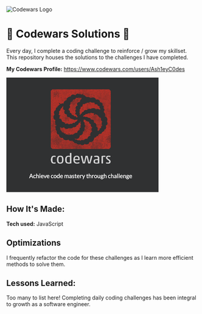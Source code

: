 ![Codewars Logo](https://www.codewars.com/users/Ash1eyC0des/badges/large)


# 🥋 Codewars Solutions 🥋

Every day, I complete a coding challenge to reinforce / grow my skillset. This repository houses the solutions to the challenges I have completed. 

**My Codewars Profile:** https://www.codewars.com/users/Ash1eyC0des


![Codewars Logo](https://github.com/Ash1eyC0des/Codewars/blob/df03f64822aa62fa882c9be7f2e6d470a3b18ea9/codewars-logo.png)


## How It's Made:

**Tech used:** JavaScript


## Optimizations

I frequently refactor the code for these challenges as I learn more efficient methods to solve them. 


## Lessons Learned:

Too many to list here! Completing daily coding challenges has been integral to growth as a software engineer. 
